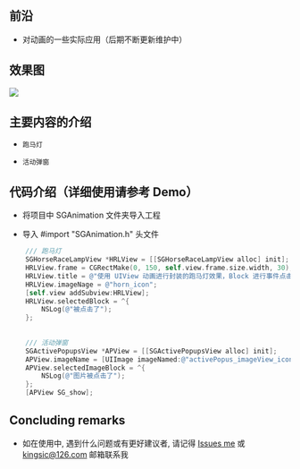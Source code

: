 
## 前沿

* 对动画的一些实际应用（后期不断更新维护中）


## 效果图

![](https://github.com/kingsic/SGAnimation/raw/master/Gif/sorgle.gif) 


## 主要内容的介绍

* `跑马灯`<br>

* `活动弹窗`<br>


## 代码介绍（详细使用请参考 Demo）

* 将项目中 SGAnimation 文件夹导入工程

* 导入 #import "SGAnimation.h" 头文件

```Objective-C
    /// 跑马灯
    SGHorseRaceLampView *HRLView = [[SGHorseRaceLampView alloc] init];
    HRLView.frame = CGRectMake(0, 150, self.view.frame.size.width, 30);
    HRLView.title = @"使用 UIView 动画进行封装的跑马灯效果，Block 进行事件点击处理";
    HRLView.imageNage = @"horn_icon";
    [self.view addSubview:HRLView];
    HRLView.selectedBlock = ^{
        NSLog(@"被点击了");
    };
    
    
    /// 活动弹窗
    SGActivePopupsView *APView = [[SGActivePopupsView alloc] init];
    APView.imageName = [UIImage imageNamed:@"activePopus_imageView_icon"];
    APView.selectedImageBlock = ^{
        NSLog(@"图片被点击了");
    };
    [APView SG_show];
```


## Concluding remarks

* 如在使用中, 遇到什么问题或有更好建议者, 请记得 [Issues me](https://github.com/kingsic/SGAnimation/issues) 或 kingsic@126.com 邮箱联系我

